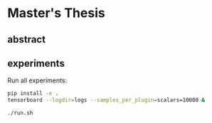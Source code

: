 # Master's Thesis

## abstract

## experiments

Run all experiments:

```bash
pip install -e .
tensorboard --logdir=logs --samples_per_plugin=scalars=10000 &

./run.sh
```